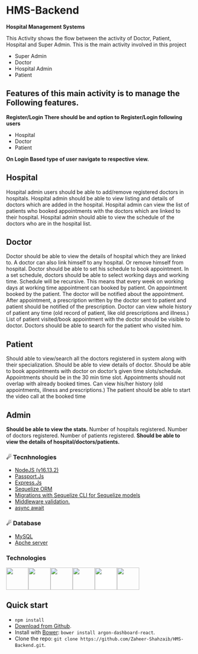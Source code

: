# HMS-Backend
**Hospital Management Systems**

This Activity shows the flow between the activity of Doctor, Patient, Hospital and Super Admin. This is the main activity involved in this project  

- Super Admin 
- Doctor 
- Hospital Admin 
- Patient  
## Features of this main activity is to manage the Following features.
**Register/Login** 
**There should be and option to Register/Login following users**  
- Hospital  
- Doctor  
- Patient 

**On Login Based type of user navigate to respective view.**

## Hospital 
Hospital admin users should be able to add/remove registered doctors in hospitals. 
Hospital admin should be able to view listing and details of doctors which are added in the hospital. 
Hospital admin can view the list of patients who booked appointments with the doctors which are linked to their hospital. 
Hospital admin should able to view the schedule of the doctors who are in the hospital list. 
## Doctor 
Doctor should be able to view the details of hospital which they are linked to. A doctor can also link himself to any hospital. Or remove himself from hospital. Doctor should be able to set his schedule to book appointment. In a set schedule, doctors should be able to select working days and working time. Schedule will be recursive. This means that every week on working days at working time appointment can booked by patient. On appointment booked by the patient. The doctor will be notified about the appointment. After appointment, a prescription written by the doctor sent to patient and patient should be notified of the prescription. Doctor can view whole history of patient any time (old record of patient, like old prescriptions and illness.) List of patient visited/book appointment with the doctor should be visible to doctor. Doctors should be able to search for the patient who visited him. 
## Patient  
Should able to view/search all the doctors registered in system along with their specialization. Should be able to view details of doctor. Should be able to book appointments with doctor on doctor’s given time slots/schedule. Appointments should be in the 30 min time slot. Appointments should not overlap with already booked times. Can view his/her history (old appointments, illness and prescriptions.) The patient should be able to start the video call at the booked time 
## Admin  
**Should be able to view the stats.**
Number of hospitals registered. 
Number of doctors registered. 
Number of patients registered. 
**Should be able to view the details of hospital/doctors/patients.**

### ☄ Tecnhnologies
- <a href="#">NodeJS (v16.13.2)</a>
- <a href="#">Passport.Js</a>
- <a href="#">Express.Js</a>
- <a href="#">Sequelize ORM</a>
- <a href="#">Migrations with Sequelize CLI for Sequelize models</a>
- <a href="#">Middleware validation.</a>
- <a href="#">async await</a>
### ☄ Database
- <a href="#">MySQL</a>
- <a href="#">Apche server</a>
### Technologies

[<img src="https://github.com/creativetimofficial/public-assets/blob/master/logos/html-logo.jpg?raw=true" width="60" height="60" />](https://www.creative-tim.com/product/argon-dashboard?ref=adr-github-readme)[<img src="https://github.com/creativetimofficial/public-assets/blob/master/logos/react-logo.jpg?raw=true" width="60" height="60" />](https://www.creative-tim.com/product/argon-dashboard-react?ref=adr-github-readme)[<img src="https://github.com/creativetimofficial/public-assets/blob/master/logos/angular-logo.jpg?raw=true" width="60" height="60" />](https://www.creative-tim.com/product/argon-dashboard-angular)[<img src="https://github.com/creativetimofficial/public-assets/blob/master/logos/nodejs-logo.jpg?raw=true" width="60" height="60" />](https://www.creative-tim.com/product/argon-dashboard-nodejs?ref=adr-github-readme)[<img src="https://raw.githubusercontent.com/creativetimofficial/public-assets/master/logos/laravel_logo.png" width="60" height="60" style="background:white"/>](https://www.creative-tim.com/product/argon-dashboard-laravel?ref=adr-github-readme)[<img src="https://raw.githubusercontent.com/creativetimofficial/public-assets/master/logos/sketch-logo.jpg" width="60" height="60" />](https://www.creative-tim.com/product/argon-dashboard-react?ref=adr-github-readme)

## Quick start

- `npm install`
- [Download from Github](https://github.com/Zaheer-Shahzaib/HMS-Backend/archive/refs/heads/master.zip).
- Install with [Bower](https://bower.io/?ref=creativetim): `bower install argon-dashboard-react`.
- Clone the repo: `git clone https://github.com/Zaheer-Shahzaib/HMS-Backend.git`.

